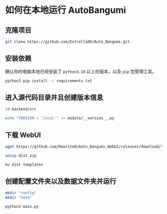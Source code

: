 # 如何在本地运行 AutoBangumi

## 克隆项目

```bash
git clone https://github.com/EstrellaXD/Auto_Bangumi.git
```

## 安装依赖
确认你的电脑本地已经安装了 `python3.10` 以上的版本，以及 `pip` 包管理工具。

```bash
python3 pip install -r requirements.txt
```

## 进入源代码目录并且创建版本信息

```bash
cd backend/src

echo "VERSION = 'local'" >> module/__version__.py
```

## 下载 WebUI

```bash
wget https://github.com/Rewrite0/Auto_Bangumi_WebUI/releases/download/latest/dist.zip

unzip dist.zip

mv dist templates
```

## 创建配置文件夹以及数据文件夹并运行

```bash
mkdir "config"
mkdir "data"

python3 main.py
```
